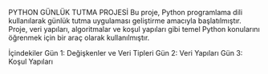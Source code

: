PYTHON GÜNLÜK TUTMA PROJESİ 
Bu proje, Python programlama dili kullanılarak günlük tutma uygulaması geliştirme amacıyla başlatılmıştır. Proje, veri yapıları, algoritmalar ve koşul yapıları gibi temel Python konularını öğrenmek için bir araç olarak kullanılmıştır.

İçindekiler
Gün 1: Değişkenler ve Veri Tipleri
Gün 2: Veri Yapıları
Gün 3: Koşul Yapıları
